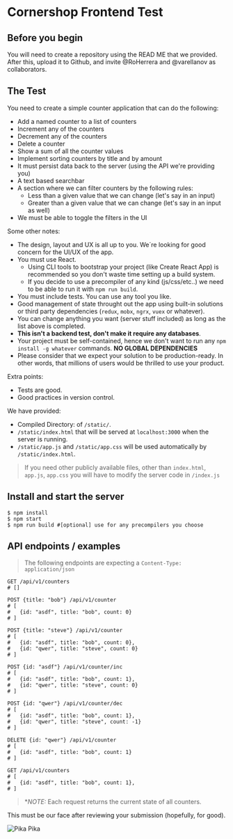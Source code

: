 # Cornershop Frontend Test

## Before you begin
You will need to create a repository using the READ ME that we provided. After this, upload it to Github, and invite 
@RoHerrera and @varellanov as collaborators. 

## The Test
You need to create a simple counter application that can do the following:
* Add a named counter to a list of counters
* Increment any of the counters
* Decrement any of the counters
* Delete a counter
* Show a sum of all the counter values
* Implement sorting counters by title and by amount
* It must persist data back to the server (using the API we're providing you)
* A text based searchbar
* A section where we can filter counters by the following rules:
  * Less than a given value that we can change (let's say in an input)
  * Greater than a given value that we can change (let's say in an input as well)
* We must be able to toggle the filters in the UI

Some other notes:
* The design, layout and UX is all up to you. We´re looking for good concern for the UI/UX of the app.
* You must use React.
  * Using CLI tools to bootstrap your project (like Create React App) is recommended so you don't waste time setting up a build system.
  * If you decide to use a precompiler of any kind (js/css/etc..) we need to be able to run it with `npm run build`.
* You must include tests. You can use any tool you like. 
* Good management of state throught out the app using built-in solutions or third party dependencies (`redux`, `mobx`, `ngrx`, `vuex` or whatever).
* You can change anything you want (server stuff included) as long as the list above is completed.
* __This isn't a backend test, don't make it require any databases__.
* Your project must be self-contained, hence we don't want to run any `npm install -g whatever` commands. **NO GLOBAL DEPENDENCIES**
* Please consider that we expect your solution to be production-ready. In other words, that millions of users would be thrilled to use your product.

Extra points:
* Tests are good.
* Good practices in version control.

We have provided:
* Compiled Directory: of `/static/`.
* `/static/index.html` that will be served at `localhost:3000` when the server is running.
* `/static/app.js` and `/static/app.css` will be used automatically by `/static/index.html`.

> If you need other publicly available files, other than `index.html`, `app.js`, `app.css` you will have to modify the server code in `/index.js`

## Install and start the server

```
$ npm install
$ npm start
$ npm run build #[optional] use for any precompilers you choose
```

## API endpoints / examples

> The following endpoints are expecting a `Content-Type: application/json`

```
GET /api/v1/counters
# []

POST {title: "bob"} /api/v1/counter
# [
#   {id: "asdf", title: "bob", count: 0}
# ]

POST {title: "steve"} /api/v1/counter
# [
#   {id: "asdf", title: "bob", count: 0},
#   {id: "qwer", title: "steve", count: 0}
# ]

POST {id: "asdf"} /api/v1/counter/inc
# [
#   {id: "asdf", title: "bob", count: 1},
#   {id: "qwer", title: "steve", count: 0}
# ]

POST {id: "qwer"} /api/v1/counter/dec
# [
#   {id: "asdf", title: "bob", count: 1},
#   {id: "qwer", title: "steve", count: -1}
# ]

DELETE {id: "qwer"} /api/v1/counter
# [
#   {id: "asdf", title: "bob", count: 1}
# ]

GET /api/v1/counters
# [
#   {id: "asdf", title: "bob", count: 1},
# ]
```

> **NOTE:* Each request returns the current state of all counters.

This must be our face after reviewing your submission (hopefully, for good).

![Pika Pika](https://as01.epimg.net/epik/imagenes/2018/11/16/portada/1542384053_864693_1542384302_noticia_normal.jpg)

